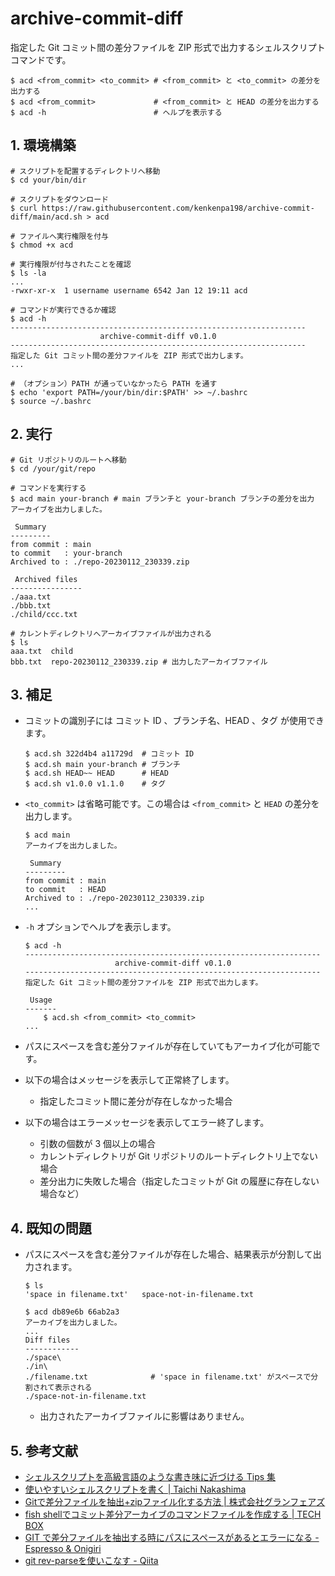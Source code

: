 <!-- omit in toc -->
# archive-commit-diff

指定した Git コミット間の差分ファイルを ZIP 形式で出力するシェルスクリプトコマンドです。

```shell
$ acd <from_commit> <to_commit> # <from_commit> と <to_commit> の差分を出力する
$ acd <from_commit>             # <from_commit> と HEAD の差分を出力する
$ acd -h                        # ヘルプを表示する
```

## 1. 環境構築

```shell
# スクリプトを配置するディレクトリへ移動
$ cd your/bin/dir

# スクリプトをダウンロード
$ curl https://raw.githubusercontent.com/kenkenpa198/archive-commit-diff/main/acd.sh > acd

# ファイルへ実行権限を付与
$ chmod +x acd

# 実行権限が付与されたことを確認
$ ls -la
...
-rwxr-xr-x  1 username username 6542 Jan 12 19:11 acd

# コマンドが実行できるか確認
$ acd -h
------------------------------------------------------------------
                    archive-commit-diff v0.1.0
------------------------------------------------------------------
指定した Git コミット間の差分ファイルを ZIP 形式で出力します。
...

# （オプション）PATH が通っていなかったら PATH を通す
$ echo 'export PATH=/your/bin/dir:$PATH' >> ~/.bashrc
$ source ~/.bashrc
```

## 2. 実行

```shell
# Git リポジトリのルートへ移動
$ cd /your/git/repo

# コマンドを実行する
$ acd main your-branch # main ブランチと your-branch ブランチの差分を出力
アーカイブを出力しました。

 Summary
---------
from commit : main
to commit   : your-branch
Archived to : ./repo-20230112_230339.zip

 Archived files
----------------
./aaa.txt
./bbb.txt
./child/ccc.txt

# カレントディレクトリへアーカイブファイルが出力される
$ ls
aaa.txt  child
bbb.txt  repo-20230112_230339.zip # 出力したアーカイブファイル
```

## 3. 補足

- コミットの識別子には コミット ID 、ブランチ名、HEAD 、タグ が使用できます。

    ```shell
    $ acd.sh 322d4b4 a11729d  # コミット ID
    $ acd.sh main your-branch # ブランチ
    $ acd.sh HEAD~~ HEAD      # HEAD
    $ acd.sh v1.0.0 v1.1.0    # タグ
    ```

- `<to_commit>` は省略可能です。この場合は `<from_commit>` と `HEAD` の差分を出力します。

    ```shell
    $ acd main
    アーカイブを出力しました。

     Summary
    ---------
    from commit : main
    to commit   : HEAD
    Archived to : ./repo-20230112_230339.zip
    ...
    ```

- `-h` オプションでヘルプを表示します。

    ```shell
    $ acd -h
    ------------------------------------------------------------------
                        archive-commit-diff v0.1.0
    ------------------------------------------------------------------
    指定した Git コミット間の差分ファイルを ZIP 形式で出力します。

     Usage
    -------
        $ acd.sh <from_commit> <to_commit>
    ...
    ```

- パスにスペースを含む差分ファイルが存在していてもアーカイブ化が可能です。
- 以下の場合はメッセージを表示して正常終了します。
    - 指定したコミット間に差分が存在しなかった場合
- 以下の場合はエラーメッセージを表示してエラー終了します。
    - 引数の個数が 3 個以上の場合
    - カレントディレクトリが Git リポジトリのルートディレクトリ上でない場合
    - 差分出力に失敗した場合（指定したコミットが Git の履歴に存在しない場合など）

## 4. 既知の問題

- パスにスペースを含む差分ファイルが存在した場合、結果表示が分割して出力されます。

    ```shell
    $ ls
    'space in filename.txt'   space-not-in-filename.txt

    $ acd db89e6b 66ab2a3
    アーカイブを出力しました。
    ...
    Diff files
    ------------
    ./space\
    ./in\
    ./filename.txt              # 'space in filename.txt' がスペースで分割されて表示される
    ./space-not-in-filename.txt
    ```

    - 出力されたアーカイブファイルに影響はありません。

## 5. 参考文献

- [シェルスクリプトを高級言語のような書き味に近づける Tips 集](https://sousaku-memo.net/php-system/1817)
- [使いやすいシェルスクリプトを書く | Taichi Nakashima](https://deeeet.com/writing/2014/05/18/shell-template/)
- [Gitで差分ファイルを抽出+zipファイル化する方法 | 株式会社グランフェアズ](https://www.granfairs.com/blog/staff/git-archivediff)
- [fish shellでコミット差分アーカイブのコマンドファイルを作成する | TECH BOX](https://tech.arc-one.jp/git-archive-on-fish)
- [GIT で差分ファイルを抽出する時にパスにスペースがあるとエラーになる - Espresso & Onigiri](https://va2577.github.io/post/61/)
- [git rev-parseを使いこなす - Qiita](https://qiita.com/karupanerura/items/721962bb7da3e34187e1)
